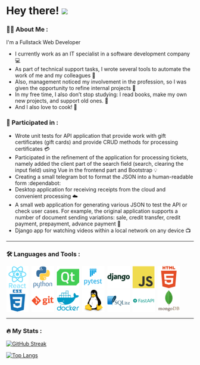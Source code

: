 <div id="counter" align="center">
    <img src="https://komarev.com/ghpvc/?username=FirstEncounter3&style=flat-square&color=blue" alt=""/>
</div>
<h1>
  Hey there!
  <img src="https://media.giphy.com/media/hvRJCLFzcasrR4ia7z/giphy.gif" width="30px"/>
</h1>

### :man_technologist: About Me :
I'm a Fullstack Web Developer
 - I currently work as an IT specialist in a software development company :computer:
 - As part of technical support tasks, I wrote several tools to automate the work of me and my colleagues :running:
 - Also, management noticed my involvement in the profession, so I was given the opportunity to refine internal projects :wrench:
 - In my free time, I also don’t stop studying: I read books, make my own new projects, and support old ones. :orange_book:
 - And I also love to cook! :pizza:


### :mag_right: Participated in :
 - Wrote unit tests for API application that provide work with gift certificates (gift cards) and provide СRUD methods for processing certificates :credit_card:
 - Participated in the refinement of the application for processing tickets, namely added the client part of the search field (search, clearing the input field) using Vue in the frontend part and Bootstrap :bulb:
 - Creating a small telegram bot to format the JSON into a human-readable form :dependabot:
 - Desktop application for receiving receipts from the cloud and convenient processing :cloud:
 - A small web application for generating various JSON to test the API or check user cases. For example, the original application supports a number of document sending variations: sale, credit transfer, credit payment, prepayment, advance payment :paperclip:
 - Django app for watching videos within a local network on any device :tv:

 ---

### :hammer_and_wrench: Languages and Tools :
<div>
    <img src="https://github.com/devicons/devicon/blob/master/icons/react/react-original-wordmark.svg" title="React" alt="React" width="60" height="60"/>&nbsp;
    <img src="https://github.com/devicons/devicon/blob/master/icons/python/python-original-wordmark.svg"
    title="Python" alt="Python" width="60" height="60"/>&nbsp;
    <img src="https://github.com/devicons/devicon/blob/master/icons/qt/qt-original.svg"
    title="Qt" alt="Qt" width="60" height="60"/>&nbsp;
    <img src="https://github.com/devicons/devicon/blob/master/icons/pytest/pytest-plain-wordmark.svg"
    title="Pytest" alt="Pytest" width="60" height="60"/>&nbsp;
    <img src="https://github.com/devicons/devicon/blob/master/icons/django/django-plain-wordmark.svg"
    title="Django" alt="Django" width="60" height="60"/>&nbsp;
    <img src="https://github.com/devicons/devicon/blob/master/icons/javascript/javascript-original.svg"
    title="JS" alt="JS" width="60" height="60"/>&nbsp;
    <img src="https://github.com/devicons/devicon/blob/master/icons/html5/html5-plain-wordmark.svg"
    title="HTML" alt="HTML" width="60" height="60"/>&nbsp;
    <img src="https://github.com/devicons/devicon/blob/master/icons/css3/css3-plain-wordmark.svg"
    title="CSS" alt="CSS" width="60" height="60"/>&nbsp;
    <img src="https://github.com/devicons/devicon/blob/master/icons/git/git-plain-wordmark.svg"
    title="GIT" alt="GIT" width="60" height="60"/>&nbsp;
    <img src="https://github.com/devicons/devicon/blob/master/icons/docker/docker-plain-wordmark.svg"
    title="Docker" alt="Docker" width="60" height="60"/>&nbsp;
    <img src="https://github.com/devicons/devicon/blob/master/icons/linux/linux-original.svg"
    title="GNU/Linux" alt="GNU/Linux" width="60" height="60"/>&nbsp;
    <img src="https://github.com/devicons/devicon/blob/master/icons/sqlite/sqlite-original-wordmark.svg"
    title="SQLite" alt="SQLite" width="60" height="60"/>&nbsp;
    <img src="https://github.com/devicons/devicon/blob/master/icons/fastapi/fastapi-original-wordmark.svg"
    title="FastAPI" alt="FastAPI" width="60" height=60"/>&nbsp;
    <img src="https://github.com/devicons/devicon/blob/master/icons/mongodb/mongodb-original-wordmark.svg"
    title="MongoDB" alt="MongoDB" width="60" height="60"/>&nbsp;
</div>

---

### :fire: My Stats :
[![GitHub Streak](http://github-readme-streak-stats.herokuapp.com?user=FirstEncounter3&theme=dark&background=000000)](https://git.io/streak-stats)

[![Top Langs](https://github-readme-stats.vercel.app/api/top-langs/?username=FirstEncounter3&layout=compact&theme=vision-friendly-dark)](https://github.com/anuraghazra/github-readme-stats)
